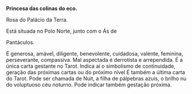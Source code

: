**Princesa das colinas do eco.**

  

Rosa do Palácio da Terra.

  

Está situada no Polo Norte, junto com o Ás de

Pantáculos.

  

É generosa, amável, diligente, benevolente, cuidadosa, valente, feminina,
perseverante, compassiva. Mal aspectada é derrotista e arrependida. É a única
carta gestante no Tarot. Indica aí o simbolismo de continuidade, geração das
próximas cartas ou do próximo nível É também a última carta do Tarot. Pode ser
chamada de Nuit, a filha de pálpebras azuis, o brilho nu do voluptuoso céu
noturno. Pode indicar também gestação próxima.


